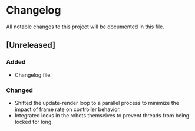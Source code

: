 # Changelog
All notable changes to this project will be documented in this file.

## [Unreleased]
### Added
- Changelog file.

### Changed
- Shifted the update-render loop to a parallel process to minimize the impact of frame rate on controller behavior.
- Integrated locks in the robots themselves to prevent threads from being locked for long.